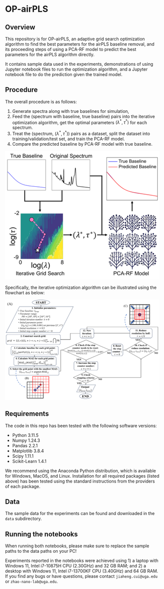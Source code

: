 # OP-airPLS

## Overview

This repository is for OP-airPLS, an adaptive grid search optimization algorithm to find the best parameters for the airPLS baseline removal, and its proceeding steps of using a PCA-RF model to predict the best parameters for the airPLS algorithm directly.

It contains sample data used in the experiments, demonstrations of using Jupyter notebook files to run the optimization algorithm, and a Jupyter notebook file to do the prediction given the trained model. 

## Procedure

The overall procedure is as follows:

1. Generate spectra along with true baselines for simulation,
2. Feed the (spectrum with baseline, true baseline) pairs into the iterative optimization algorithm, get the optimal parameters $`(\lambda^*, \tau^*)`$ for each spectrum.
3. Treat the (spectrum, $`(\lambda^*, \tau^*)`$) pairs as a dataset, split the dataset into training/validation/test set, and train the PCA-RF model.
4. Compare the predicted baseline by PCA-RF model with true baseline.

![TOC](/images/OP-airPLS-Table-of-Content.png)

Specifically, the iterative optimization algorithm can be illustrated using the flowchart as below:

![flowchart](/images/OP-airPLS-flowchart.png)

## Requirements

The code in this repo has been tested with the following software versions:
- Python 3.11.5
- Numpy 1.24.3
- Pandas 2.2.1
- Matplotlib 3.8.4
- Scipy 1.11.1
- Scikit-Learn 1.4.1

We recommend using the Anaconda Python distribution, which is available for Windows, MacOS, and Linux. Installation for all required packages (listed above) has been tested using the standard instructions from the providers of each package. 

## Data

The sample data for the experiments can be found and downloaded in the `data` subdirectory.

## Running the notebooks

When running both notebooks, please make sure to replace the sample paths to the data paths on your PC!

Experiments reported in the notebooks were achieved using 1) a laptop with Windows 11, Intel i7-10875H CPU (2.30GHz) and 32 GB RAM; and 2) a desktop with Windows 11, Intel i7-13700KF CPU (3.40GHz) and 64 GB RAM. If you find any bugs or have questions, please contact `jiaheng.cui@uga.edu` or `zhao-nano-lab@uga.edu`.
